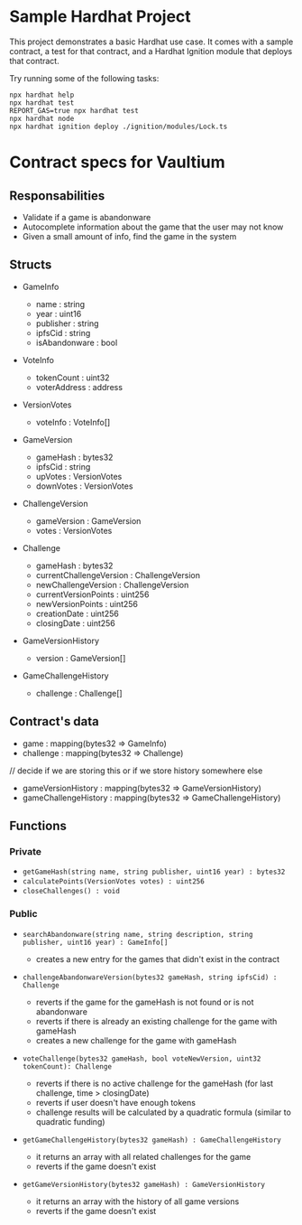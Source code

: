 # Sample Hardhat Project

This project demonstrates a basic Hardhat use case. It comes with a sample contract, a test for that contract, and a Hardhat Ignition module that deploys that contract.

Try running some of the following tasks:

```shell
npx hardhat help
npx hardhat test
REPORT_GAS=true npx hardhat test
npx hardhat node
npx hardhat ignition deploy ./ignition/modules/Lock.ts
```







# Contract specs for Vaultium

## Responsabilities
- Validate if a game is abandonware
- Autocomplete information about the game that the user may not know
- Given a small amount of info, find the game in the system

## Structs

- GameInfo
    - name                      : string
    - year                      : uint16
    - publisher                 : string
    - ipfsCid                   : string
    - isAbandonware             : bool

- VoteInfo
    - tokenCount                : uint32
    - voterAddress              : address

- VersionVotes
    - voteInfo                  : VoteInfo[]

- GameVersion
    - gameHash                  : bytes32
    - ipfsCid                   : string
    - upVotes                   : VersionVotes
    - downVotes                 : VersionVotes

- ChallengeVersion
    - gameVersion               : GameVersion
    - votes                     : VersionVotes

- Challenge
    - gameHash                  : bytes32
    - currentChallengeVersion   : ChallengeVersion
    - newChallengeVersion       : ChallengeVersion
    - currentVersionPoints      : uint256
    - newVersionPoints          : uint256
    - creationDate              : uint256
    - closingDate               : uint256

- GameVersionHistory
    - version                   : GameVersion[]

- GameChallengeHistory           
    - challenge                 : Challenge[]

## Contract's data

- game                          : mapping(bytes32 => GameInfo)
- challenge                     : mapping(bytes32 => Challenge)

// decide if we are storing this or if we store history somewhere else
- gameVersionHistory            : mapping(bytes32 => GameVersionHistory)
- gameChallengeHistory          : mapping(bytes32 => GameChallengeHistory)

## Functions

### Private
- `getGameHash(string name, string publisher, uint16 year) : bytes32`
- `calculatePoints(VersionVotes votes) : uint256`
- `closeChallenges() : void`

### Public
- `searchAbandonware(string name, string description, string publisher, uint16 year) : GameInfo[]`
    - creates a new entry for the games that didn't exist in the contract

- `challengeAbandonwareVersion(bytes32 gameHash, string ipfsCid) : Challenge`
    - reverts if the game for the gameHash is not found or is not abandonware
    - reverts if there is already an existing challenge for the game with gameHash
    - creates a new challenge for the game with gameHash

- `voteChallenge(bytes32 gameHash, bool voteNewVersion, uint32 tokenCount): Challenge`
    - reverts if there is no active challenge for the gameHash (for last challenge, time > closingDate)
    - reverts if user doesn't have enough tokens
    - challenge results will be calculated by a quadratic formula (similar to quadratic funding)

- `getGameChallengeHistory(bytes32 gameHash) : GameChallengeHistory`
    - it returns an array with all related challenges for the game
    - reverts if the game doesn't exist

- `getGameVersionHistory(bytes32 gameHash) : GameVersionHistory`
    - it returns an array with the history of all game versions
    - reverts if the game doesn't exist